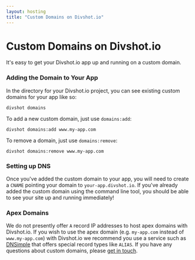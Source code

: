 ```yaml
---
layout: hosting
title: "Custom Domains on Divshot.io"
---
```


# Custom Domains on Divshot.io

<p class="lead">It's easy to get your Divshot.io app up and running on a custom domain.</p>

### Adding the Domain to Your App

In the directory for your Divshot.io project, you can see existing custom domains for your app
like so:

    divshot domains
    
To add a new custom domain, just use `domains:add`:

    divshot domains:add www.my-app.com
    
To remove a domain, just use `domains:remove`:

    divshot domains:remove www.my-app.com
    
### Setting up DNS

Once you've added the custom domain to your app, you will need to create a `CNAME` pointing your
domain to `your-app.divshot.io`. If you've already added the custom domain using the command line
tool, you should be able to see your site up and running immediately!

### Apex Domains

We do not presently offer `A` record IP addresses to host apex domains with Divshot.io. If you wish
to use the apex domain (e.g. `my-app.com` instead of `www.my-app.com`) with Divshot.io we recommend
you use a service such as [DNSimple](http://dnsimple.com/) that offers special record types like
`ALIAS`. If you have any questions about custom domains, please [get in touch](mailto:support@divshot.com).